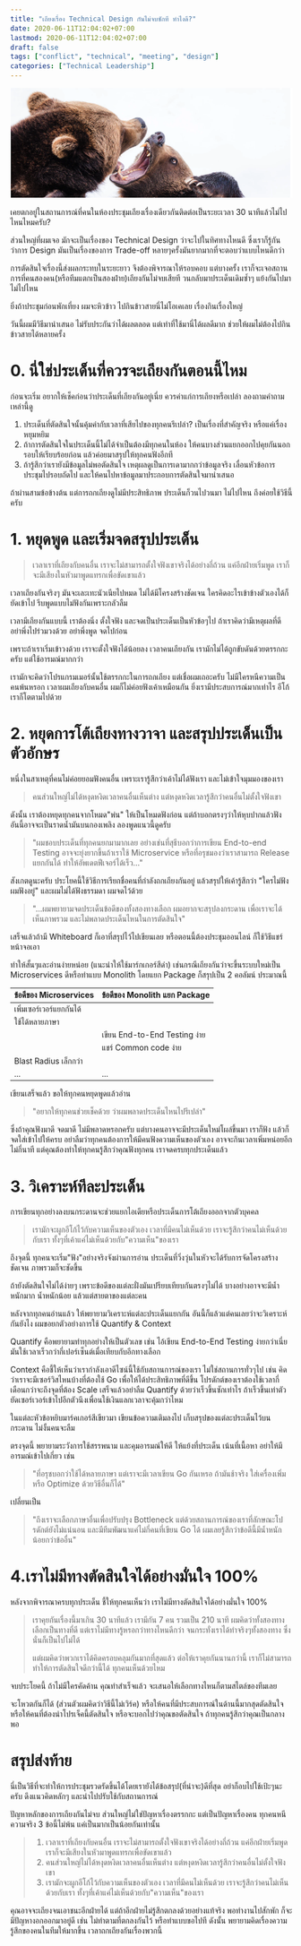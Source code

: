 ```yaml
---
title: "เถียงเรื่อง Technical Design กันไม่จบซักที ทำไงดี?"
date: 2020-06-11T12:04:02+07:00
lastmod: 2020-06-11T12:04:02+07:00
draft: false
tags: ["conflict", "technical", "meeting", "design"]
categories: ["Technical Leadership"]
---
```


![Photo by rawpixel on Unsplash](img/covers/fight-01.png)

เคยตกอยู่ในสถานการณ์ที่คนในห้องประชุมเถียงเรื่องเดียวกันติดต่อเป็นระยะเวลา 30 นาทีแล้วไม่ไปไหนไหมครับ?

ส่วนใหญ่ที่ผมเจอ มักจะเป็นเรื่องของ Technical Design ว่าจะไปในทิศทางไหนดี ซึ่งเราก็รู้กันว่าการ Design มันเป็นเรื่องของการ Trade-off หลายๆครั้งมันยากมากที่จะตอบว่าแบบไหนดีกว่า

การตัดสินใจเรื่องนี้ส่งผลกระทบในระยะยาว จึงต้องพิจารณาให้รอบคอบ แต่บางครั้ง เราก็จะเจอสถานการที่คนสองคน(หรือทีมแตกเป็นสองฝ่าย)เถียงกันไม่จบเสียที วนกลับมาประเด็นเดิมซ้ำๆ แย้งกันไปมา ไม่ไปไหน

ยิ่งถ้าประชุมก่อนพักเที่ยง ผมจะหิวข้าว ไปกินข้าวสายนี่ไม่โอเคเลย เรื่องกินเรื่องใหญ่

วันนี้ผมมีวิธีมานำเสนอ ไม่รับประกันว่าได้ผลตลอด แต่เท่าที่ใช้มานี่ได้ผลดีมาก ช่วยให้ผมไม่ต้องไปกินข้าวสายได้หลายครั้ง

<!--more-->

# 0. นี่ใช่ประเด็นที่ควรจะเถียงกันตอนนี้ไหม

ก่อนจะเริ่ม อยากให้เช็คก่อนว่าประเด็นที่เถียงกันอยู่เนี่ย ควรค่าแก่การเถียงหรือเปล่า ลองถามคำถามเหล่านี้ดู

1. ประเด็นที่ตัดสินใจนั้นคุ้มค่ากับเวลาที่เสียไปของทุกคนรึเปล่า? เป็นเรื่องที่สำคัญจริง หรือแค่เรื่องหยุมหยิม
1. ถ้าการตัดสินใจในประเด็นนี้ไม่ได้จำเป็นต้องมีทุกคนในห้อง ให้คนบางส่วนแยกออกไปคุยกันนอกรอบให้เรียบร้อยก่อน แล้วค่อยมาสรุปให้ทุกคนฟังอีกที
1. ถ้ารู้สึกว่าเรายังมีข้อมูลไม่พอตัดสินใจ เหตุผลดูเป็นการเดามากกว่าข้อมูลจริง เลื่อนหัวข้อการประชุมไปรอบถัดไป  และให้คนไปหาข้อมูลมาประกอบการตัดสินใจมานำเสนอ

ถ้าผ่านสามข้อข้างต้น แต่การถกเถียงดูไม่มีประสิทธิภาพ ประเด็นก็วนไปวนมา ไม่ไปไหน ถึงค่อยใช้วิธีนี้ครับ


# 1. หยุดพูด และเริ่มจดสรุปประเด็น

> เวลาเราที่เถียงกับคนอื่น เราจะไม่สามารถตั้งใจฟังเขาจริงได้อย่างถี่ถ้วน แค่อีกฝ่ายเริ่มพูด เราก็จะมีเสียงในหัวมาพูดแทรกเพื่อขัดเขาแล้ว

เวลาเถียงกันจริงๆ มันจะเละเทะนัวเนียไปหมด ไม่ได้มีโครงสร้างชัดเจน ใครคิดอะไรเข้าข้างตัวเองได้ก็ยัดเข้าไป รีบพูดแบบไม่ฟังกันเพราะกลัวลืม

เวลามีเถียงกันแบบนี้ เราต้องนิ่ง ตั้งใจฟัง และจดเป็นประเด็นเป็นหัวข้อๆไป ถ้าเราคิดว่ามีเหตุผลที่ดี อย่าพึ่งไปร่วมวงด้วย อย่าพึ่งพูด จดไปก่อน

เพราะถ้าเราเริ่มเข้าวงด้วย เราจะตั้งใจฟังได้น้อยลง เวลาคนเถียงกัน เรามักไม่ได้ถูกขับดันด้วยตรรกกะครับ แต่ใช้อารมณ์มากกว่า

เรามักจะคิดว่าโปรแกรมเมอร์นั้นใช้ตรรกกะในการถกเถียง แต่เชื่อผมเถอะครับ ไม่มีใครหนีความเป็นคนพ้นหรอก เวลาผมเถียงกับคนอื่น ผมก็ไม่ค่อยฟังเค้าเหมือนกัน ยิ่งเรามีประสบการณ์มากเท่าไร อีโก้เราก็โตตามไปด้วย

# 2. หยุดการโต้เถียงทางวาจา และสรุปประเด็นเป็นตัวอักษร

หนึ่งในสาเหตุที่คนไม่ค่อยยอมฟังคนอื่น เพราะเรารู้สึกว่าเค้าไม่ได้ฟังเรา และไม่เข้าใจมุมมองของเรา

> คนส่วนใหญ่ไม่ได้หงุดหงิดเวลาคนอื่นเห็นต่าง แต่หงุดหงิดเวลารู้สึกว่าคนอื่นไม่ตั้งใจฟังเขา

ดังนั้น เราต้องหยุดทุกคนจากโหมด"พ่น" ให้เป็นโหมดฟังก่อน แต่ถ้าบอกตรงๆว่าให้หุบปากแล้วฟัง อันนี้อาจจะเป็นราดน้ำมันบนกองเพลิง ลองพูดแนวนี้ดูครับ

> "ผมชอบประเด็นที่ทุกคนยกมามากเลย อย่างเช่นที่สุธีบอกว่าการเขียน End-to-end Testing อาจจะยุ่งยากขึ้นถ้าเราใช้ ​Microservice หรือที่อรุชมองว่าเราสามารถ Release แยกกันได้ ทำให้อัพเดตฟีเจอร์ได้เร็ว..."

สังเกตดูนะครับ ประโยคนี้ใช้วิธีการเรียกชื่อคนที่กำลังถกเถียงกันอยู่ แล้วสรุปให้เค้ารู้สึกว่า  "ใครไม่ฟัง ผมฟังอยู่" และผมไม่ได้ฟังธรรมดา ผมจดไว้ด้วย

> "...ผมพยายามจดประเด็นข้อดีของทั้งสองทางเลือก  ผมอยากจะสรุปลงกระดาน เพื่อเราจะได้เห็นภาพรวม และไม่พลาดประเด็นไหนในการตัดสินใจ"

เสร็จแล้วถ้ามี Whiteboard ก็เอาที่สรุปไว้ไปเขียนเลย หรือตอนนี้ต้องประชุมออนไลน์ ก็ใช้วิธีแชร์หน้าจอเอา

ทำให้สั้นๆและอ่านง่ายหน่อย (แนะนำให้ใช้มาร์กเกอร์สีดำ) เช่นกรณีเถียงกันว่าจะขึ้นระบบใหม่เป็น Microservices ดีหรือทำแบบ ​Monolith โดยแยก Package ก็สรุปเป็น 2 คอลัมน์ ประมาณนี้

| ข้อดีของ Microservices | ข้อดีของ Monolith แยก Package|
| :---| :------ |
| เพิ่มเซอร์เวอร์แยกกันได้ |  |
| ใช้ได้หลายภาษา |  |
|  | เขียน End-to-End Testing ง่าย |
|  | แชร์ Common code ง่าย |
| Blast Radius เล็กกว่า |  |
| ... | ... |


เขียนเสร็จแล้ว ขอให้ทุกคนหยุดพูดแล้วอ่าน

> "อยากให้ทุกคนช่วยเช็คด้วย ว่าผมพลาดประเด็นไหนไปรึเปล่า"

ซึ่งถ้าคุณฟังมาดี จดมาดี ไม่มีพลาดหรอกครับ แต่บางคนอาจจะมีประเด็นใหม่โผล่ขึ้นมา เราก็ฟัง แล้วก็จดใส่เข้าไปให้ครบ  อย่าลืมว่าทุกคนต้องการให้มีคนฟังความเห็นของตัวเอง อาจจะกินเวลาเพิ่มหน่อยอีกไม่กี่นาที แต่คุณต้องทำให้ทุกคนรู้สึกว่าคุณฟังทุกคน เราจดครบทุกประเด็นแล้ว



# 3. วิเคราะห์ทีละประเด็น

การเขียนทุกอย่างลงบนกระดานจะช่วยแยกไอเดียหรือประเด็นการโต้เถียงออกจากตัวบุคคล

> เรามักจะผูกอีโก้ไว้กับความเห็นของตัวเอง เวลาที่มีคนไม่เห็นด้วย เราจะรู้สึกว่าคนไม่เห็นด้วยกับเรา ทั้งๆที่เค้าแค่ไม่เห็นด้วยกับ"ความเห็น"ของเรา

ถึงจุดนี้ ทุกคนจะเริ่ม"ฟัง"อย่างจริงจังผ่านการอ่าน ประเด็นที่วิ่งวุ่นในหัวจะได้รับการจัดโครงสร้างชัดเจน ภาพรวมก็จะชัดขึ้น

ถ้ายังตัดสินใจไม่ได้ง่ายๆ เพราะข้อดีของแต่ละฝั่งมันเปรียบเทียบกันตรงๆไม่ได้ บางอย่างอาจจะมีน้ำหนักมาก น้ำหนักน้อย แล้วแต่สายตาของแต่ละคน

หลังจากทุกคนอ่านแล้ว ให้พยายามวิเคราะห์แต่ละประเด็นแยกกัน อันนี้ก็แล้วแต่คนเลยว่าจะวิเคราะห์กันยังไง ผมขอยกตัวอย่างการใช้ Quantify & Context

Quantify คือพยายามทำทุกอย่างให้เป็นตัวเลข เช่น ไอ้เขียน End-to-End Testing ง่ายกว่าเนี่ย มันใช้เวลาเร็วกว่ากี่เปอร์เซ็นต์เมื่อเทียบกับอีกทางเลือก

Context คือชี้ให้เห็นว่าเรากำลังเอาดีไซน์นี้ใช้กับสถานการณ์ของเรา ไม่ใช่สถานการทั่วๆไป เช่น คิดว่าเราจะมีเซอร์วิสไหนบ้างที่ต้องใช้ Go เพื่อให้ได้ประสิทธิภาพที่ดีขึ้น โปรดักต์ของเราต้องใช้เวลากี่เดือนกว่าจะถึงจุดที่ต้อง Scale เสร็จแล้วอย่าลืม Quantify ด้วยว่าเร็วขึ้นซักเท่าไร ถ้าเร็วขึ้นเท่าตัว ยัดเซอร์เวอร์เข้าไปอีกตัวนึงเพื่อนใช้เงินแลกเวลาจะคุ้มกว่าไหม

ในแต่ละหัวข้อหยิบมาร์คเกอร์สีเขียวมา เขียนข้อความเติมลงไป เก็บสรุปของแต่ละประเด็นไว้บนกระดาน ไม่งั้นคนจะลืม

ตรงจุดนี้ พยายามระวังการใช้สรรพนาม และคุมอารมณ์ให้ดี ให้แย้งที่ประเด็น เน้นที่เนื้อหา อย่าให้มีอารมณ์เข้าไปเกี่ยว เช่น

> "ที่อรุชบอกว่าใช้ได้หลายภาษา แต่เราจะมีเวลาเขียน Go กันเหรอ ถ้ามันช้าจริง ใส่เครื่องเพิ่มหรือ Optimize ด้วยวิธีอื่นก็ได้"

เปลี่ยนเป็น

> "ถึงเราจะเลือกภาษาอื่นเพื่อปรับปรุง Bottleneck แต่ด้วยสถานการณ์ของเราที่ลักษณะโปรดักต์ยังไม่แน่นอน และมีทีมพัฒนาแค่ไม่กี่คนที่เขียน Go ได้ ผมเลยรู้สึกว่าข้อดีนี้มีน้ำหนักน้อยกว่าข้ออื่น"

# 4.เราไม่มีทางตัดสินใจได้อย่างมั่นใจ 100%

หลังจากพิจารณาครบทุกประเด็น ชี้ให้ทุกคนเห็นว่า เราไม่มีทางตัดสินใจได้อย่างมั่นใจ 100%

> เราคุยกันเรื่องนี้มาเกิน 30 นาทีแล้ว เรามีกัน 7 คน รวมเป็น 210 นาที ผมคิดว่าทั้งสองทางเลือกเป็นทางที่ดี แต่เราไม่มีทางรู้หรอกว่าทางไหนดีกว่า จนกระทั่งเราได้ทำจริงๆทั้งสองทาง ซึ่งนั่นก็เป็นไปไม่ได้
>
> แต่ผมคิดว่าพวกเราได้คิดครอบคลุมกันมากที่สุดแล้ว ต่อให้เราคุยกันนานกว่านี้ เราก็ไม่สามารถทำให้การตัดสินใจดีกว่านี้ได้ ทุกคนเห็นด้วยไหม

จบประโยคนี้ ถ้าไม่มีใครคัดค้าน คุณทำสำเร็จแล้ว จะเสนอให้เลือกทางไหนก็ตามสไตล์ของทีมเลย

จะโหวตกันก็ได้ (ส่วนตัวผมคิดว่าวิธีนี้ไม่เวิร์ค) หรือให้คนที่มีประสบการณ์ในด้านนี้มากสุดตัดสินใจ หรือให้คนที่ต้องนำโปรเจ็คนี้ตัดสินใจ หรือจะบอกไปว่าคุณขอตัดสินใจ ถ้าทุกคนรู้สึกว่าคุณเป็นกลางพอ




# สรุปส่งท้าย
นี่เป็นวิธีที่จะทำให้การประชุมรวดรัดขึ้นได้โดยเรายังได้ข้อสรุป(ที่น่าจะ)ดีที่สุด อย่าก็อบไปใช้เป้ะๆนะครับ ดึงแนวคิดหลักๆ และนำไปปรับใช้กับสถานการณ์

ปัญหาหลักของการเถียงกันไม่จบ ส่วนใหญ่ไม่ใช่ปัญหาเรื่องตรรกกะ แต่เป็นปัญหาเรื่องคน ทุกคนหนีความจริง 3 ข้อนี้ไม่พ้น แค่เป็นมากเป็นน้อยกันเท่านั้น

> 1. เวลาเราที่เถียงกับคนอื่น เราจะไม่สามารถตั้งใจฟังเขาจริงได้อย่างถี่ถ้วน แค่อีกฝ่ายเริ่มพูด เราก็จะมีเสียงในหัวมาพูดแทรกเพื่อขัดเขาแล้ว
> 2. คนส่วนใหญ่ไม่ได้หงุดหงิดเวลาคนอื่นเห็นต่าง แต่หงุดหงิดเวลารู้สึกว่าคนอื่นไม่ตั้งใจฟังเขา
> 3. เรามักจะผูกอีโก้ไว้กับความเห็นของตัวเอง เวลาที่มีคนไม่เห็นด้วย เราจะรู้สึกว่าคนไม่เห็นด้วยกับเรา ทั้งๆที่เค้าแค่ไม่เห็นด้วยกับ"ความเห็น"ของเรา

คุณอาจจะเถียงจนเอาชนะอีกฝ่ายได้ แต่ถ้าอีกฝ่ายไม่รู้สึกตกลงด้วยอย่างแท้จริง พอทำงานไปสักพัก ก็จะมีปัญหางอกออกมาอยู่ดี เช่น ไม่ทำตามที่ตกลงกันไว้ หรือทำแบบขอไปที ดังนั้น พยายามคิดเรื่องความรู้สึกของคนในทีมให้มากขึ้น เวลาถกเถียงกันเรื่องพวกนี้
